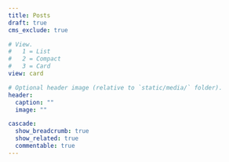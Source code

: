 ```yaml
---
title: Posts
draft: true
cms_exclude: true

# View.
#   1 = List
#   2 = Compact
#   3 = Card
view: card

# Optional header image (relative to `static/media/` folder).
header:
  caption: ""
  image: ""

cascade:
  show_breadcrumb: true
  show_related: true
  commentable: true
---
```

